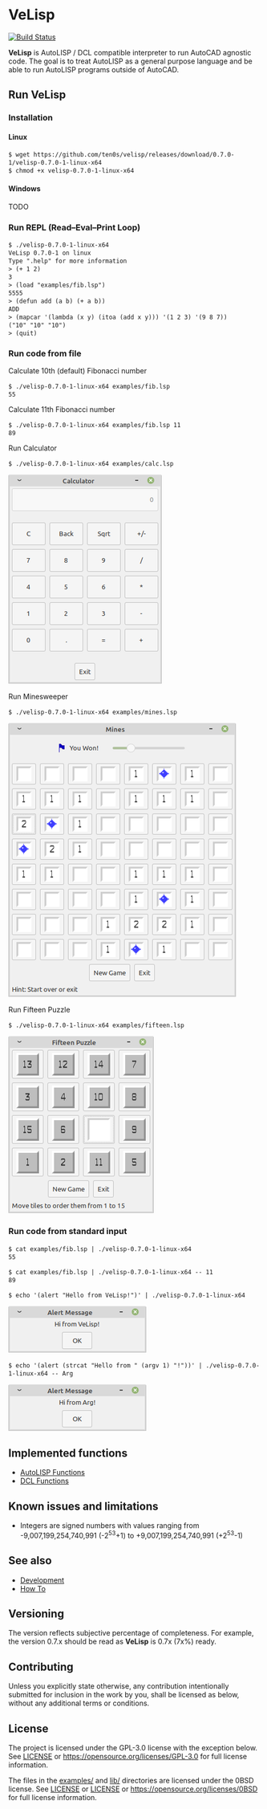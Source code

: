 # VeLisp

[![Build Status](https://travis-ci.com/ten0s/velisp.svg?branch=master)](https://travis-ci.com/ten0s/velisp)

**VeLisp** is AutoLISP / DCL compatible interpreter to run AutoCAD agnostic code.
The goal is to treat AutoLISP as a general purpose language and be able to run
AutoLISP programs outside of AutoCAD.

## Run **VeLisp**

### Installation

#### Linux

```
$ wget https://github.com/ten0s/velisp/releases/download/0.7.0-1/velisp-0.7.0-1-linux-x64
$ chmod +x velisp-0.7.0-1-linux-x64
```

#### Windows

TODO

### Run REPL (Read–Eval–Print Loop)

```
$ ./velisp-0.7.0-1-linux-x64
VeLisp 0.7.0-1 on linux
Type ".help" for more information
> (+ 1 2)
3
> (load "examples/fib.lsp")
5555
> (defun add (a b) (+ a b))
ADD
> (mapcar '(lambda (x y) (itoa (add x y))) '(1 2 3) '(9 8 7))
("10" "10" "10")
> (quit)
```

### Run code from file

Calculate 10th (default) Fibonacci number

```
$ ./velisp-0.7.0-1-linux-x64 examples/fib.lsp
55
```

Calculate 11th Fibonacci number

```
$ ./velisp-0.7.0-1-linux-x64 examples/fib.lsp 11
89
```

Run Calculator

```
$ ./velisp-0.7.0-1-linux-x64 examples/calc.lsp
```

![App Calc Image](/images/app-calc.png)

Run Minesweeper

```
$ ./velisp-0.7.0-1-linux-x64 examples/mines.lsp
```

![App Mines Image](/images/app-mines.png)

Run Fifteen Puzzle

```
$ ./velisp-0.7.0-1-linux-x64 examples/fifteen.lsp
```

![App Fifteen Image](/images/app-fifteen.png)

### Run code from standard input

```
$ cat examples/fib.lsp | ./velisp-0.7.0-1-linux-x64
55
```

```
$ cat examples/fib.lsp | ./velisp-0.7.0-1-linux-x64 -- 11
89
```

```
$ echo '(alert "Hello from VeLisp!")' | ./velisp-0.7.0-1-linux-x64
```

![Alert Hello From VeLisp Image](/images/alert-hello-velisp.png)

```
$ echo '(alert (strcat "Hello from " (argv 1) "!"))' | ./velisp-0.7.0-1-linux-x64 -- Arg
```

![Alert Hello From Arg Image](/images/alert-hello-arg.png)

## Implemented functions

* [AutoLISP Functions](/AutoLISP-Functions.md)
* [DCL Functions](DCL-Functions.md)

## Known issues and limitations

* Integers are signed numbers with values ranging from -9,007,199,254,740,991 (-2<sup>53</sup>+1) to +9,007,199,254,740,991 (+2<sup>53</sup>-1)

## See also

* [Development](/DEVEL.md)
* [How To](/HOWTO.md)

## Versioning

The version reflects subjective percentage of completeness.
For example, the version 0.7.x should be read as **VeLisp** is 0.7x (7x%) ready.

## Contributing

Unless you explicitly state otherwise, any contribution intentionally submitted
for inclusion in the work by you, shall be licensed as below, without any
additional terms or conditions.

## License

The project is licensed under the GPL-3.0 license with the exception below.
See [LICENSE](LICENSE) or
https://opensource.org/licenses/GPL-3.0
for full license information.

The files in the [examples/](examples/) and [lib/](lib/) directories
are licensed under the 0BSD license.
See [LICENSE](examples/LICENSE) or [LICENSE](lib/LICENSE) or
https://opensource.org/licenses/0BSD for full license
information.
